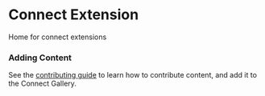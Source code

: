 # Connect Extension

Home for connect extensions

### Adding Content

See the [contributing guide](CONTRIBUTING.md)
to learn how to contribute content, and add it to the Connect Gallery.
